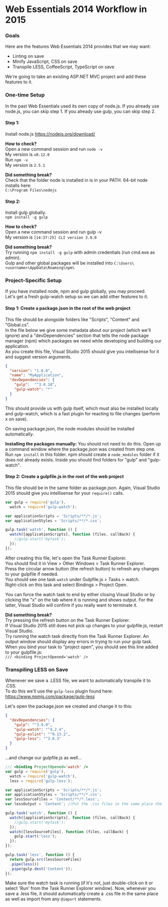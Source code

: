 # Web Essentials 2014 Workflow in 2015

### Goals
Here are the features Web Essentials 2014 provides that we may want:

* Linting on save
* Minify JavaScript, CSS on save
* Transpile LESS, CoffeeScript, TypeScript on save

We're going to take an existing ASP.NET MVC project and add these features to it.

### One-time Setup
In the past Web Essentials used its own copy of node.js.
If you already use node.js, you can skip step 1. If you already use gulp, you can skip step 2.

#### Step 1:
Install node.js
https://nodejs.org/download/

**How to check?**<br />
Open a new command session and run ```node -v```<br />
My version is ```v0.12.0```<br />
Run ```npm -v```<br />
My version is ```2.5.1```<br />

**Did something break?**<br />
Check that the folder node is installed in is in your PATH. 64-bit node installs here:<br />
```C:\Program Files\nodejs```
	
#### Step 2:
Install gulp globally.<br />
```npm install -g gulp```

**How to check?**<br />
Open a new command session and run gulp -v<br />
My version is ```[14:37:25] CLI version 3.9.0```

**Did something break?**<br />
Try running ```npm install -g gulp``` with admin credentials (run cmd.exe as admin).<br />
Gulp and other global packages will be installed into ```C:\Users\<username>\AppData\Roaming\npm\```

### Project-Specific Setup
If you have installed node, npm and gulp globally, you may proceed.<br />
Let's get a fresh gulp-watch setup so we can add other features to it.

#### Step 1: Create a package.json in the root of the web project
This file should be alongside folders like "Scripts", "Content" and "Global.cs".<br />
In the file below we give some metadata about our project (which we'll ignore) and a "devDependencies" section that tells the node package manager (npm) which packages we need while developing and building our application.<br />
As you create this file, Visual Studio 2015 should give you intellisense for it and suggest version arguments.
```json
{
  "version": "1.0.0",
  "name": "MyApplication",
  "devDependencies": { 
    "gulp":  "^3.8.10",
    "gulp-watch": "*"
  }
}
```
This should provide us with gulp itself, which must also be installed locally and gulp-watch, which is a fast plugin for reacting to file changes (perform x on save).

On saving package.json, the node modules should be installed automatically.

**Installing the packages manually:**
You should not need to do this. Open up a command window where the package.json was created from step one.
Run ```npm install``` in this folder. npm should create a ```node_modules``` folder if it does not already exists. Inside you should find folders for "gulp" and "gulp-watch". 

#### Step 2: Create a gulpfile.js in the root of the web project
This file should be in the same folder as package.json. Again, Visual Studio 2015 should give you intellisense for your ```require()``` calls.
```javascript
var gulp = require('gulp'),
  watch = require('gulp-watch');

var applicationScripts = 'Scripts/**/*.js';
var applicationStyles = 'Scripts/**/*.css';

gulp.task('watch', function () {
  watch([applicationScripts], function (files, callBack) {
    //gulp.start('mytask');
  });
});
```

After creating this file, let's open the Task Runner Explorer.<br />
You should find it in View > Other Windows > Task Runner Explorer.<br />
Press the circular arrow button (the refresh button) to refresh any changes to your gulpfile if needed.<br />
You should see one task ```watch``` under Gulpfile.js > Tasks > watch.<br />
Right-click on this task and select Bindings > Project Open.

You can force the watch task to end by either closing Visual Studio or by clicking the "x" on the tab where it is running and shows output. For the latter, Visual Studio will confirm if you really want to terminate it.

**Did something break?**<br />
Try pressing the refresh button on the Task Runner Explorer.<br />
If Visual Studio 2015 still does not pick up changes to your gulpfile.js, restart Visual Studio.<br />
Try running the watch task directly from the Task Runner Explorer. An output window should display any errors in trying to run your gulp task.<br />
When you bind your task to "project open", you should see this line added to your gulpfile.js:<br />
```/// <binding ProjectOpened='watch' />```

### Transpiling LESS on Save
Whenever we save a .LESS file, we want to automatically transpile it to .CSS.<br />
To do this we'll use the ```gulp-less``` plugin found here: https://www.npmjs.com/package/gulp-less

Let's open the package.json we created and change it to this:
```json
{
  "devDependencies": {
    "gulp": "^3.9.0",
    "gulp-watch": "^4.2.4",
    "gulp-eslint": "^0.13.2",
    "gulp-less": "^3.0.3"
  }
}
```

...and change our gulpfile.js as well...
```javascript
/// <binding ProjectOpened='watch' />
var gulp = require('gulp'),
  watch = require('gulp-watch'),
  less = require('gulp-less');

var applicationScripts = 'Scripts/**/*.js';
var applicationStyles = 'Scripts/**/*.css';
var lessSourceFiles = 'Content/**/*.less';
var lessOutput = 'Content'; //Put the .css files in the same place the .less is found

gulp.task('watch', function () {
  watch([applicationScripts], function (files, callBack) {
    //gulp.start('mytask');
  });
  watch([lessSourceFiles], function (files, callBack) {
    gulp.start('less');
  });
});

gulp.task('less', function () {
  return gulp.src(lessSourceFiles)
  .pipe(less())
  .pipe(gulp.dest('Content'));
});
```

Make sure the watch task is running (if it's not, just double-click on it or select 'Run' from the Task Runner Explorer window). Now, whenever you save a .less file, it should automatically create a .css file in the same place as well as import from any ```@import``` statements.
